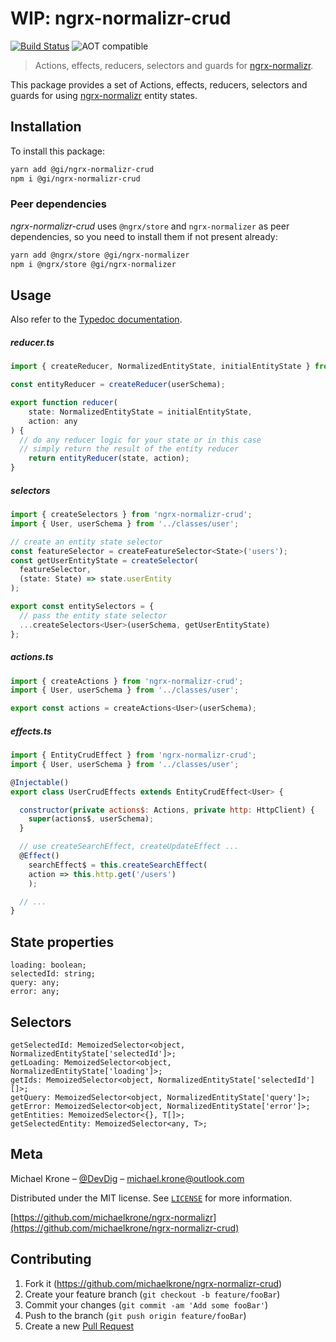 # WIP: ngrx-normalizr-crud

[![Build Status](https://travis-ci.org/gastro-instruments/ngrx-normalizr-crud.svg?branch=%40gi-1.x.x)](https://travis-ci.org/michaelkrone/ngrx-normalizr-crud)
![AOT compatible](https://img.shields.io/badge/aot-compatible-blue.svg)

> Actions, effects, reducers, selectors and guards for [ngrx-normalizr](https://github.com/michaelkrone/ngrx-normalizr).

This package provides a set of Actions, effects, reducers, selectors and guards for using [ngrx-normalizr](https://github.com/michaelkrone/ngrx-normalizr)
entity states.

## Installation
To install this package:
```sh
yarn add @gi/ngrx-normalizr-crud
npm i @gi/ngrx-normalizr-crud
```

### Peer dependencies
*ngrx-normalizr-crud* uses `@ngrx/store` and `ngrx-normalizer` as peer dependencies, so you need to install them if not present already:

```sh
yarn add @ngrx/store @gi/ngrx-normalizer
npm i @ngrx/store @gi/ngrx-normalizer
```
## Usage
Also refer to the [Typedoc documentation](https://michaelkrone.github.io/ngrx-normalizr-crud/).

##### reducer.ts
```javascript
import { createReducer, NormalizedEntityState, initialEntityState } from 'ngrx-normalizr-crud';

const entityReducer = createReducer(userSchema);

export function reducer(
	state: NormalizedEntityState = initialEntityState,
	action: any
) {
  // do any reducer logic for your state or in this case
  // simply return the result of the entity reducer
	return entityReducer(state, action);
}
```

##### selectors
```javascript
import { createSelectors } from 'ngrx-normalizr-crud';
import { User, userSchema } from '../classes/user';

// create an entity state selector
const featureSelector = createFeatureSelector<State>('users');
const getUserEntityState = createSelector(
  featureSelector,
  (state: State) => state.userEntity
);

export const entitySelectors = {
  // pass the entity state selector
  ...createSelectors<User>(userSchema, getUserEntityState)
};
```
##### actions.ts
```javascript
import { createActions } from 'ngrx-normalizr-crud';
import { User, userSchema } from '../classes/user';

export const actions = createActions<User>(userSchema);
```

##### effects.ts
```javascript
import { EntityCrudEffect } from 'ngrx-normalizr-crud';
import { User, userSchema } from '../classes/user';

@Injectable()
export class UserCrudEffects extends EntityCrudEffect<User> {

  constructor(private actions$: Actions, private http: HttpClient) {
    super(actions$, userSchema);
  }

  // use createSearchEffect, createUpdateEffect ...
  @Effect()
	searchEffect$ = this.createSearchEffect(
    action => this.http.get('/users')
	);

  // ...
}
```

## State properties
```
loading: boolean;
selectedId: string;
query: any;
error: any;
```

## Selectors
```
getSelectedId: MemoizedSelector<object, NormalizedEntityState['selectedId']>;
getLoading: MemoizedSelector<object, NormalizedEntityState['loading']>;
getIds: MemoizedSelector<object, NormalizedEntityState['selectedId'][]>;
getQuery: MemoizedSelector<object, NormalizedEntityState['query']>;
getError: MemoizedSelector<object, NormalizedEntityState['error']>;
getEntities: MemoizedSelector<{}, T[]>;
getSelectedEntity: MemoizedSelector<any, T>;
```
## Meta

Michael Krone – [@DevDig](https://twitter.com/DevDig) – michael.krone@outlook.com

Distributed under the MIT license. See [``LICENSE``](https://github.com/michaelkrone/ngrx-normalizr-crud/blob/master/LICENSE) for more information.

[https://github.com/michaelkrone/ngrx-normalizr](https://github.com/michaelkrone/ngrx-normalizr-crud)

## Contributing

1. Fork it (<https://github.com/michaelkrone/ngrx-normalizr-crud>)
2. Create your feature branch (`git checkout -b feature/fooBar`)
3. Commit your changes (`git commit -am 'Add some fooBar'`)
4. Push to the branch (`git push origin feature/fooBar`)
5. Create a new [Pull Request](https://github.com/michaelkrone/ngrx-normalizr-crud/compare?expand=1)
